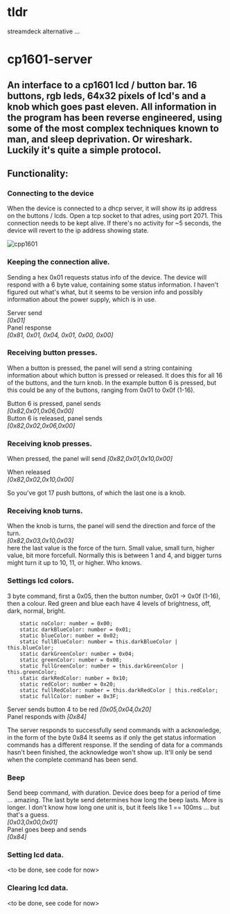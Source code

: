 # tldr
streamdeck alternative ...

# cp1601-server
An interface to a cp1601 lcd / button bar. 16 buttons, rgb leds, 64x32 pixels of lcd's and a knob which goes past eleven. 
All information in the program has been reverse engineered, using some of the most complex techniques known to man, and sleep deprivation.
Or wireshark. Luckily it's quite a simple protocol.
-
## Functionality: 
### Connecting to the device
When the device is connected to a dhcp server, it will show its ip address on the buttons / lcds. 
Open a tcp socket to that adres, using port 2071. This connection needs to be kept alive. If there's no 
activity for ~5 seconds, the device will revert to the ip address showing state.

![cpp1601](https://user-images.githubusercontent.com/745449/152605178-86d1878e-e9d6-48e7-bcd8-f49059785825.png)

### Keeping the connection alive.
Sending a hex 0x01 requests status info of the device. The device will respond with a 6 byte value, 
containing some status information. I haven't figured out what's what, but it seems to be version info and 
possibly information about the power supply, which is in use. 

Server send  
*[0x01]*  
Panel response  
*[0x81, 0x01, 0x04, 0x01, 0x00, 0x00]*  
### Receiving button presses.
When a button is pressed, the panel will send a string containing information about which button is pressed
or released. It does this for all 16 of the buttons, and the turn knob.
In the example button 6 is pressed, but this could be any of the buttons, ranging from 0x01 to 0x0f (1-16).  
  
Button 6 is pressed, panel sends  
*[0x82,0x01,0x06,0x00]*  
Button 6 is released, panel sends  
*[0x82,0x02,0x06,0x00]*  
### Receiving knob presses.
When pressed, the panel will send 
*[0x82,0x01,0x10,0x00]*  
  
When released  
*[0x82,0x02,0x10,0x00]*  

So you've got 17 push buttons, of which the last one is a knob.  
### Receiving knob turns.
When the knob is turns, the panel will send the direction and force of the turn.  
*[0x82,0x03,0x10,0x03]*  
here the last value is the force of the turn. Small value, small turn, higher value, bit more 
forcefull. Normally this is between 1 and 4, and bigger turns might turn it up to 10, 11, or higher. Who knows.
### Settings lcd colors.
3 byte command, first a 0x05, then the button number, 0x01 -> 0x0f (1-16), then a colour.
Red green and blue each have 4 levels of brightness, off, dark, normal, bright. 

``` // a colour list, these can be combined to create new colors, like Bob Ross did.   
    static noColor: number = 0x00;
    static darkBlueColor: number = 0x01;
    static blueColor: number = 0x02;
    static fullBlueColor: number = this.darkBlueColor | this.blueColor;
    static darkGreenColor: number = 0x04;
    static greenColor: number = 0x08;
    static fullGreenColor: number = this.darkGreenColor | this.greenColor;
    static darkRedColor: number = 0x10;
    static redColor: number = 0x20; 
    static fullRedColor: number = this.darkRedColor | this.redColor;   
    static fullColor: number = 0x3F;
```
    
Server sends button 4 to be red 
*[0x05,0x04,0x20]*  
Panel responds with
*[0x84]* 

The server responds to successfully send commands with a acknowledge, in the form of the byte 0x84
It seems as if only the get status information commands has a different response. 
If the sending of data for a commands hasn't been finished, the acknowledge won't show up. It'll only
be send when the complete command has been send. 
### Beep
Send beep command, with duration. Device does beep for a period of time ... amazing.
The last byte send determines how long the beep lasts. More is longer. I don't know how long one unit is,
but it feels like 1 == 100ms ... but that's a guess.  
*[0x03,0x00,0x01]*  
Panel goes beep and sends  
*[0x84]*  

### Setting lcd data.
<to be done, see code for now>
### Clearing lcd data.
<to be done, see code for now>

